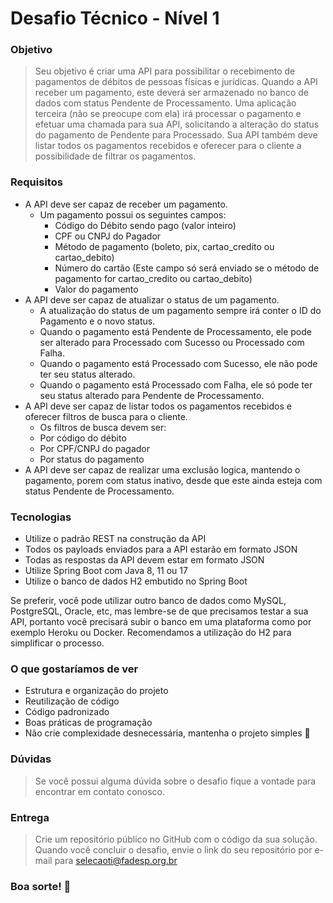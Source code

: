 # Desafio Técnico - Nível 1

### Objetivo

> Seu objetivo é criar uma API para possibilitar o recebimento de pagamentos de débitos de pessoas físicas e jurídicas. Quando a API receber um pagamento, este deverá ser armazenado no banco de dados com status Pendente de Processamento. Uma aplicação terceira (não se preocupe com ela) irá processar o pagamento e efetuar uma chamada para sua API, solicitando a alteração do status do pagamento de Pendente para Processado. Sua API também deve listar todos os pagamentos recebidos e oferecer para o cliente a possibilidade de filtrar os pagamentos.

### Requisitos

+ A API deve ser capaz de receber um pagamento.
  + Um pagamento possui os seguintes campos:
    + Código do Débito sendo pago (valor inteiro)
    + CPF ou CNPJ do Pagador
    + Método de pagamento (boleto, pix, cartao_credito ou cartao_debito)
    + Número do cartão (Este campo só será enviado se o método de pagamento for cartao_credito ou cartao_debito)
    + Valor do pagamento
+ A API deve ser capaz de atualizar o status de um pagamento.
  + A atualização do status de um pagamento sempre irá conter o ID do Pagamento e o novo status.
  + Quando o pagamento está Pendente de Processamento, ele pode ser alterado para Processado com Sucesso ou Processado com Falha.
  + Quando o pagamento está Processado com Sucesso, ele não pode ter seu status alterado.
  + Quando o pagamento está Processado com Falha, ele só pode ter seu status alterado para Pendente de Processamento.
+ A API deve ser capaz de listar todos os pagamentos recebidos e oferecer filtros de busca para o cliente.
  + Os filtros de busca devem ser:
  + Por código do débito
  + Por CPF/CNPJ do pagador
  + Por status do pagamento
+ A API deve ser capaz de realizar uma exclusão logica, mantendo o pagamento, porem com status inativo, desde que este ainda esteja com status Pendente de Processamento.

### Tecnologias

- Utilize o padrão REST na construção da API
- Todos os payloads enviados para a API estarão em formato JSON
- Todas as respostas da API devem estar em formato JSON
- Utilize Spring Boot com Java 8, 11 ou 17
- Utilize o banco de dados H2 embutido no Spring Boot

Se preferir, você pode utilizar outro banco de dados como MySQL, PostgreSQL, Oracle, etc, mas lembre-se de que precisamos testar a sua API, portanto você precisará subir o banco em uma plataforma como por exemplo Heroku ou Docker. Recomendamos a utilização do H2 para simplificar o processo.

### O que gostaríamos de ver

- Estrutura e organização do projeto
- Reutilização de código
- Código padronizado
- Boas práticas de programação
- Não crie complexidade desnecessária, mantenha o projeto simples 🙂

### Dúvidas
> Se você possui alguma dúvida sobre o desafio fique a vontade para encontrar em contato conosco.

### Entrega
> Crie um repositório público no GitHub com o código da sua solução. Quando você concluir o desafio, envie o link do seu repositório por e-mail para selecaoti@fadesp.org.br

### Boa sorte! 🙂 
